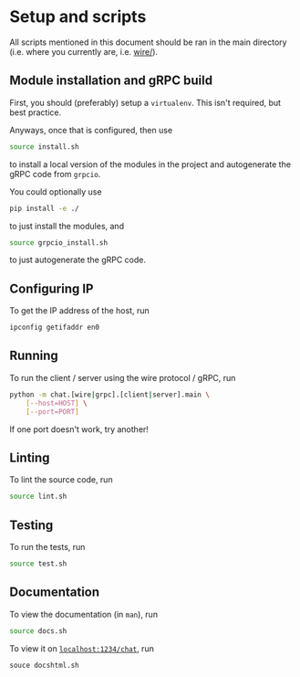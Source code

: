 # Setup and scripts

All scripts mentioned in this document should be ran in the main directory
(i.e. where you currently are, i.e. [wire/](../wire)).

## Module installation and gRPC build

First, you should (preferably) setup a `virtualenv`. This isn't required,
but best practice.

Anyways, once that is configured, then use

```bash
source install.sh
```

to install a local version of the modules in the project and autogenerate
the gRPC code from `grpcio`.

You could optionally use

```bash
pip install -e ./
```

to just install the modules, and

```bash
source grpcio_install.sh
```

to just autogenerate the gRPC code.

## Configuring IP

To get the IP address of the host, run

```bash
ipconfig getifaddr en0
```

## Running

To run the client / server using the wire protocol / gRPC, run

```bash
python -m chat.[wire|grpc].[client|server].main \
    [--host=HOST] \
    [--port=PORT]
```

If one port doesn't work, try another!

## Linting

To lint the source code, run

```bash
source lint.sh
```

## Testing

To run the tests, run

```bash
source test.sh
```

## Documentation

To view the documentation (in `man`), run

```bash
source docs.sh
```

To view it on [`localhost:1234/chat`](localhost:1234/chat), run

```bash
souce docshtml.sh
```
